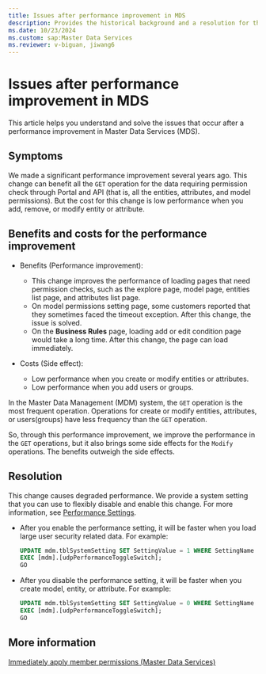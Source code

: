 ```yaml
---
title: Issues after performance improvement in MDS 
description: Provides the historical background and a resolution for the issues that occur after a performance improvement in Master Data Services.
ms.date: 10/23/2024
ms.custom: sap:Master Data Services
ms.reviewer: v-biguan, jiwang6
---
```

# Issues after performance improvement in MDS 

This article helps you understand and solve the issues that occur after a performance improvement in Master Data Services (MDS).

## Symptoms

We made a significant performance improvement several years ago. This change can benefit all the `GET` operation for the data requiring permission check through Portal and API (that is, all the entities, attributes, and model permissions). But the cost for this change is low performance when you add, remove, or modify entity or attribute.

## Benefits and costs for the performance improvement

- Benefits (Performance improvement):

  - This change improves the performance of loading pages that need permission checks, such as the explore page, model page, entities list page, and attributes list page.
  - On model permissions setting page, some customers reported that they sometimes faced the timeout exception. After this change, the issue is solved.
  - On the **Business Rules** page, loading add or edit condition page would take a long time. After this change, the page can load immediately.

- Costs (Side effect):

  - Low performance when you create or modify entities or attributes.
  - Low performance when you add users or groups.
 
In the Master Data Management (MDM) system, the `GET` operation is the most frequent operation. Operations for create or modify entities, attributes, or users(groups) have less frequency than the `GET` operation.

So, through this performance improvement, we improve the performance in the `GET` operations, but it also brings some side effects for the `Modify` operations. The benefits outweigh the side effects. 

## Resolution

This change causes degraded performance. We provide a system setting that you can use to flexibly disable and enable this change. For more information, see 
[Performance Settings](/sql/master-data-services/system-settings-master-data-services#Performance).

- After you enable the performance setting, it will be faster when you load large user security related data. For example:

  ```SQL
  UPDATE mdm.tblSystemSetting SET SettingValue = 1 WHERE SettingName = 'PerformanceImprovementEnable';
  EXEC [mdm].[udpPerformanceToggleSwitch];
  GO
  ```

- After you disable the performance setting, it will be faster when you create model, entity, or attribute. For example:

  ```SQL
  UPDATE mdm.tblSystemSetting SET SettingValue = 0 WHERE SettingName = 'PerformanceImprovementEnable';
  EXEC [mdm].[udpPerformanceToggleSwitch];
  GO
  ```

## More information

[Immediately apply member permissions (Master Data Services)](/sql/master-data-services/immediately-apply-member-permissions-master-data-services)
